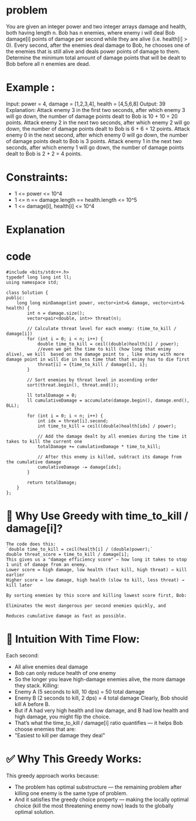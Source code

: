 # problem
You are given an integer power and two integer arrays damage and health, both having length n.
Bob has n enemies, where enemy i will deal Bob damage[i] points of damage per second while they are alive (i.e. health[i] > 0).
Every second, after the enemies deal damage to Bob, he chooses one of the enemies that is still alive and deals power points of damage to them.
Determine the minimum total amount of damage points that will be dealt to Bob before all n enemies are dead.

# Example :
Input: power = 4, damage = [1,2,3,4], health = [4,5,6,8]
Output: 39
Explanation:
Attack enemy 3 in the first two seconds, after which enemy 3 will go down, the number of damage points dealt to Bob is 10 + 10 = 20 points.
Attack enemy 2 in the next two seconds, after which enemy 2 will go down, the number of damage points dealt to Bob is 6 + 6 = 12 points.
Attack enemy 0 in the next second, after which enemy 0 will go down, the number of damage points dealt to Bob is 3 points.
Attack enemy 1 in the next two seconds, after which enemy 1 will go down, the number of damage points dealt to Bob is 2 + 2 = 4 points.


# Constraints:
- 1 <= power <= 10^4
- 1 <= n == damage.length == health.length <= 10^5
- 1 <= damage[i], health[i] <= 10^4

# Explanation



# code
```
#include <bits/stdc++.h>
typedef long long int ll;
using namespace std;

class Solution {
public:
    long long minDamage(int power, vector<int>& damage, vector<int>& health) {
        int n = damage.size();
        vector<pair<double, int>> threat(n);
        
        // Calculate threat level for each enemy: (time_to_kill / damage[i])
        for (int i = 0; i < n; i++) {
            double time_to_kill = ceil((double)health[i] / power);
            //even we get the time to kill (how long that enimy alive), we kill  based on the damage point to , like enimy with more damage point in will die in less time that that enimy has to die first
            threat[i] = {time_to_kill / damage[i], i};
        }
        
        // Sort enemies by threat level in ascending order
        sort(threat.begin(), threat.end());
        
        ll totalDamage = 0;
        ll cumulativeDamage = accumulate(damage.begin(), damage.end(), 0LL);
        
        for (int i = 0; i < n; i++) {
            int idx = threat[i].second;
            int time_to_kill = ceil((double)health[idx] / power);
            
            // Add the damage dealt by all enemies during the time it takes to kill the current one
            totalDamage += cumulativeDamage * time_to_kill;
            
            // After this enemy is killed, subtract its damage from the cumulative damage
            cumulativeDamage -= damage[idx];
        }
        
        return totalDamage;
    }
};
```

# 🧠 Why Use Greedy with time_to_kill / damage[i]?
```
The code does this:
`double time_to_kill = ceil(health[i] / (double)power);`
double threat_score = time_to_kill / damage[i];
This gives us a "damage efficiency score" — how long it takes to stop 1 unit of damage from an enemy.
Lower score = high damage, low health (fast kill, high threat) → kill earlier
Higher score = low damage, high health (slow to kill, less threat) → kill later

By sorting enemies by this score and killing lowest score first, Bob:

Eliminates the most dangerous per second enemies quickly, and

Reduces cumulative damage as fast as possible.
```

# 🔁 Intuition With Time Flow:
Each second:
- All alive enemies deal damage
- Bob can only reduce health of one enemy
- So the longer you leave high-damage enemies alive, the more damage they stack.
Killing:
- Enemy A (5 seconds to kill, 10 dps) = 50 total damage
- Enemy B (2 seconds to kill, 2 dps) = 4 total damage
Clearly, Bob should kill A before B.
- But if A had very high health and low damage, and B had low health and high damage, you might flip the choice.
- That’s what the time_to_kill / damage[i] ratio quantifies — it helps Bob choose enemies that are:
- "Easiest to kill per damage they deal"

# ✅ Why This Greedy Works:
This greedy approach works because:
- The problem has optimal substructure — the remaining problem after killing one enemy is the same type of problem.
- And it satisfies the greedy choice property — making the locally optimal choice (kill the most threatening enemy now) leads to the globally optimal solution.
